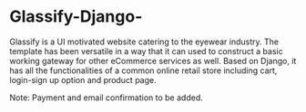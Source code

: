# Glassify-Django-

Glassify is a UI motivated website catering to the eyewear industry. The template has been versatile in a way that it can used to construct a basic working gateway for other eCommerce services as well. Based on Django, it has all the functionalities of a common online retail store including cart, login-sign up option and product page.

Note: Payment and email confirmation to be added.
